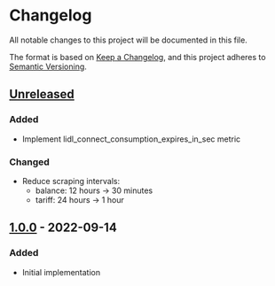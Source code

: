 # Changelog
All notable changes to this project will be documented in this file.

The format is based on [Keep a Changelog](https://keepachangelog.com/en/1.0.0/),
and this project adheres to [Semantic Versioning](https://semver.org/spec/v2.0.0.html).

## [Unreleased]
### Added
- Implement lidl_connect_consumption_expires_in_sec metric
### Changed
- Reduce scraping intervals:
    * balance: 12 hours -> 30 minutes
    * tariff: 24 hours -> 1 hour

## [1.0.0] - 2022-09-14
### Added
- Initial implementation

[Unreleased]: https://github.com/avakarev/lidl-connect-exporter/compare/v1.0.0...HEAD
[1.0.0]: https://github.com/avakarev/lidl-connect-exporter/releases/tag/v1.0.0
